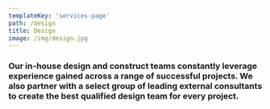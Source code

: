 ```yaml
---
templateKey: 'services-page'
path: /design
title: Design
image: /img/design.jpg
---
```


### Our in-house design and construct teams constantly leverage experience gained across a range of successful projects. We also partner with a select group of leading external consultants to create the best qualified design team for every project.